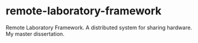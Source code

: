 remote-laboratory-framework
===========================

Remote Laboratory Framework. A distributed system for sharing hardware. My master dissertation.